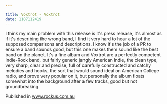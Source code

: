 ```yaml
---

title: Voxtrot - Voxtrot
date: 1187112419
---
```

I think my main problem with this release is it's press release, it's almost as if it's describing the wrong band, I find it very hard to hear a lot of the supposed comparisons and descriptions. I know it's the job of a PR to ensure a band sounds good, but this one makes them sound like the best band on the planet. It's a fine album and Voxtrot are a perfectly competent Indie-Rock band, but fairly generic jangly American Indie, the clean type, very sharp, clear and precise, full of carefully constructed and catchy melodies and hooks, the sort that would sound ideal on American College radio, and prove very popular on it, but personally the album floats somewhat into the background after a few tracks, good but not groundbreaking.


Published in www.rockus.com.au
